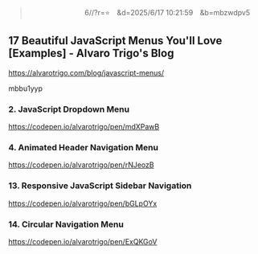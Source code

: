 >　　　　　　　　6//?r=⭐　&d=2025/6/17 10:21:59　&b=mbzwdpv5
## 17 Beautiful JavaScript Menus You'll Love [Examples] - Alvaro Trigo's Blog
https://alvarotrigo.com/blog/javascript-menus/

mbbu1yyp
### 2. JavaScript Dropdown Menu
https://codepen.io/alvarotrigo/pen/mdXPawB

### 4. Animated Header Navigation Menu
https://codepen.io/alvarotrigo/pen/rNJeozB

### 13. Responsive JavaScript Sidebar Navigation
https://codepen.io/alvarotrigo/pen/bGLpOYx

### 14. Circular Navigation Menu
https://codepen.io/alvarotrigo/pen/ExQKGoV